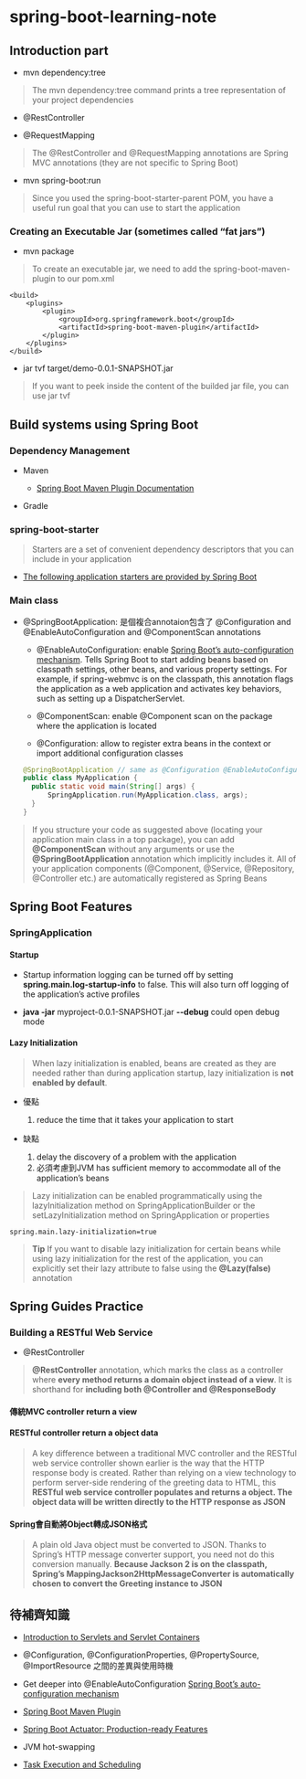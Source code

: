# spring-boot-learning-note

## Introduction part

* mvn dependency:tree

> The mvn dependency:tree command prints a tree representation of your project dependencies

* @RestController

* @RequestMapping

> The @RestController and @RequestMapping annotations are Spring MVC annotations (they are not specific to Spring Boot)

* mvn spring-boot:run

> Since you used the spring-boot-starter-parent POM, you have a useful run goal that you can use to start the application

### Creating an Executable Jar (sometimes called “fat jars”)

* mvn package

> To create an executable jar, we need to add the spring-boot-maven-plugin to our pom.xml

```pom
<build>
    <plugins>
        <plugin>
            <groupId>org.springframework.boot</groupId>
            <artifactId>spring-boot-maven-plugin</artifactId>
        </plugin>
    </plugins>
</build>
```

* jar tvf target/demo-0.0.1-SNAPSHOT.jar

> If you want to peek inside the content of the builded jar file, you can use jar tvf

## Build systems using Spring Boot

### Dependency Management

* Maven
  * [Spring Boot Maven Plugin Documentation](https://docs.spring.io/spring-boot/docs/2.5.0/maven-plugin/reference/htmlsingle/#?.?)

* Gradle

### spring-boot-starter

> Starters are a set of convenient dependency descriptors that you can include in your application

* [The following application starters are provided by Spring Boot](https://docs.spring.io/spring-boot/docs/current/reference/html/using.html#using.build-systems.starters)

### Main class

* @SpringBootApplication: 是個複合annotaion包含了 @Configuration and @EnableAutoConfiguration and @ComponentScan annotations

  * @EnableAutoConfiguration: enable [Spring Boot’s auto-configuration mechanism](https://docs.spring.io/spring-boot/docs/current/reference/html/using.html#using.auto-configuration). Tells Spring Boot to start adding beans based on classpath settings, other beans, and various property settings. For example, if spring-webmvc is on the classpath, this annotation flags the application as a web application and activates key behaviors, such as setting up a DispatcherServlet.

  * @ComponentScan: enable @Component scan on the package where the application is located
  * @Configuration: allow to register extra beans in the context or import additional configuration classes

  ```JAVA
  @SpringBootApplication // same as @Configuration @EnableAutoConfiguration @ComponentScan
  public class MyApplication {
    public static void main(String[] args) {
        SpringApplication.run(MyApplication.class, args);
    }
  }
  ```

> If you structure your code as suggested above (locating your application main class in a top package), you can add **@ComponentScan** without any arguments or use the **@SpringBootApplication** annotation which implicitly includes it. All of your application components (@Component, @Service, @Repository, @Controller etc.) are automatically registered as Spring Beans

## Spring Boot Features

### SpringApplication

#### Startup

* Startup information logging can be turned off by setting **spring.main.log-startup-info** to false. This will also turn off logging of the application’s active profiles

* **java -jar** myproject-0.0.1-SNAPSHOT.jar **--debug** could open debug mode

#### Lazy Initialization

> When lazy initialization is enabled, beans are created as they are needed rather than during application startup, lazy initialization is **not enabled by default**.

* 優點
  1. reduce the time that it takes your application to start

* 缺點
  1. delay the discovery of a problem with the application
  2. 必須考慮到JVM has sufficient memory to accommodate all of the application’s beans

> Lazy initialization can be enabled programmatically using the lazyInitialization method on SpringApplicationBuilder or the setLazyInitialization method on SpringApplication or properties

```PROPERTIES
spring.main.lazy-initialization=true
```

> **Tip** If you want to disable lazy initialization for certain beans while using lazy initialization for the rest of the application, you can explicitly set their lazy attribute to false using the **@Lazy(false)** annotation

## Spring Guides Practice

### Building a RESTful Web Service

* @RestController

> **@RestController** annotation, which marks the class as a controller where **every method returns a domain object instead of a view**. It is shorthand for **including both @Controller and @ResponseBody**

#### 傳統MVC controller return a view

#### RESTful controller return a object data

> A key difference between a traditional MVC controller and the RESTful web service controller shown earlier is the way that the HTTP response body is created. Rather than relying on a view technology to perform server-side rendering of the greeting data to HTML, this **RESTful web service controller populates and returns a object. The object data will be written directly to the HTTP response as JSON**

#### Spring會自動將Object轉成JSON格式

> A plain old Java object must be converted to JSON. Thanks to Spring’s HTTP message converter support, you need not do this conversion manually. **Because Jackson 2 is on the classpath, Spring’s MappingJackson2HttpMessageConverter is automatically chosen to convert the Greeting instance to JSON**

## 待補齊知識

* [Introduction to Servlets and Servlet Containers](https://www.baeldung.com/java-servlets-containers-intro)

* @Configuration, @ConfigurationProperties, @PropertySource, @ImportResource 之間的差異與使用時機

* Get deeper into @EnableAutoConfiguration [Spring Boot’s auto-configuration mechanism](https://docs.spring.io/spring-boot/docs/current/reference/html/using.html#using.auto-configuration)

* [Spring Boot Maven Plugin](https://docs.spring.io/spring-boot/docs/2.5.0/maven-plugin/reference/htmlsingle/#?.?)

* [Spring Boot Actuator: Production-ready Features](https://docs.spring.io/spring-boot/docs/current/reference/html/actuator.html#actuator.enabling)

* JVM hot-swapping

* [Task Execution and Scheduling](https://docs.spring.io/spring-framework/docs/current/reference/html/integration.html#scheduling)
